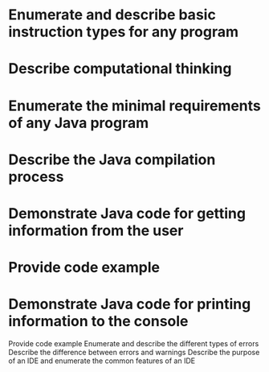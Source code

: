# Enumerate and describe basic instruction types for any program

# Describe computational thinking

# Enumerate the minimal requirements of any Java program

# Describe the Java compilation process

# Demonstrate Java code for getting information from the user

# Provide code example 

# Demonstrate Java code for printing information to the console

Provide code example
Enumerate and describe the different types of errors
Describe the difference between errors and warnings
Describe the purpose of an IDE and enumerate the common features of an IDE
